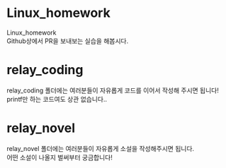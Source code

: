 # Linux_homework
Linux_homework<br />
Github상에서 PR을 보내보는 실습을 해봅시다.

# relay_coding
relay_coding 폴더에는 여러분들이 자유롭게 코드를 이어서 작성해 주시면 됩니다!<br />
printf만 하는 코드여도 상관 없습니다..

# relay_novel
relay_novel 폴더에는 여러분들이 자유롭게 소설을 작성해주시면 됩니다.<br />
어떤 소설이 나올지 벌써부터 궁금합니다!


